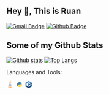 ## Hey 👋, This is Ruan


[![Gmail Badge](https://img.shields.io/badge/-ruanyc@mail.sustech.edu.cn-c14438?style=flat&logo=Gmail&logoColor=white&link=mailto:11812109@mail.sustech.edu.cn)](mailto:11812109@mail.sustech.edu.cn) [![Github Badge](https://img.shields.io/badge/-ruanych-grey?style=flat&logo=github&logoColor=white&link=https://github.com/ruanych/)](https://www.github.com/ruanych/)
## Some of my Github Stats
<!--
<p align=left> <img src=https://komarev.com/ghpvc/?username=ruanych alt=ruanych /> </p>


<a href="https://github.com/ruanych">
  <img align="center" alt="GitHub Stats" src="https://github-readme-stats.vercel.app/api?username=ruanych&show_icons=true&include_all_commits=true&count_private=true&hide_rank=true&hide=contribs" />
</a>

<a href="https://github.com/ruanych">
  <img align="center" alt="Top Langs" src="https://github-readme-stats.vercel.app/api/top-langs/?username=ruanych&layout=compact&hide=javascript,html" />
</a>
-->

[![Github stats](https://github-readme-stats.vercel.app/api?username=ruanych&show_icons=true&include_all_commits=true&count_private=true&hide_rank=true&hide=contribs)](https://github.com/ruanych) 
[![Top Langs](https://github-readme-stats.vercel.app/api/top-langs/?username=ruanych&layout=compact&hide=javascript,html)](https://github.com/ruanych) 

Languages and Tools:

<code><img height="20" src="https://raw.githubusercontent.com/github/explore/80688e429a7d4ef2fca1e82350fe8e3517d3494d/topics/java/java.png" alt="java"></code>
<code><img height="20" src="https://raw.githubusercontent.com/github/explore/80688e429a7d4ef2fca1e82350fe8e3517d3494d/topics/python/python.png" alt="python"></code>
<code><img height="20" src="https://raw.githubusercontent.com/github/explore/80688e429a7d4ef2fca1e82350fe8e3517d3494d/topics/cpp/cpp.png" alt="cpp"></code>


<!--
**ruanych/ruanych** is a ✨ _special_ ✨ repository because its `README.md` (this file) appears on your GitHub profile.

Here are some ideas to get you started:

- 🔭 I’m currently working on ...
- 🌱 I’m currently learning ...
- 👯 I’m looking to collaborate on ...
- 🤔 I’m looking for help with ...
- 💬 Ask me about ...
- 📫 How to reach me: ...
- 😄 Pronouns: ...
- ⚡ Fun fact: ...
-->
